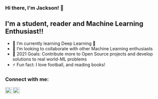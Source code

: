 ### Hi there, I'm Jackson! 👋


## I'm a student, reader and Machine Learning Enthusiast!!

- 🌱 I’m currently learning Deep Learning 🤣
- 👯 I’m looking to collaborate with other Machine Learning enthusiasts
- 🥅 2021 Goals: Contribute more to Open Source projects and develop solutions to real world-ML problems
- ⚡ Fun fact: I love football, and reading books!

### Connect with me:

[<img align="left" alt="codeSTACKr | LinkedIn" width="22px" src="https://cdn.jsdelivr.net/npm/simple-icons@v3/icons/linkedin.svg" />][linkedin]
[<img align="left" alt="codeSTACKr | Instagram" width="22px" src="https://cdn.jsdelivr.net/npm/simple-icons@v3/icons/instagram.svg" />][instagram]

[instagram]: https://www.instagram.com/j_24_07
[linkedin]: https://www.linkedin.com/in/jackson-sondi-0100
